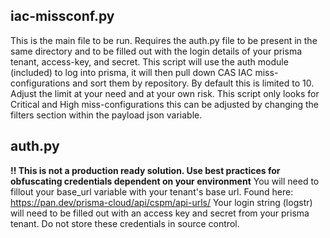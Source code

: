 ## iac-missconf.py
This is the main file to be run. Requires the auth.py file to be present in the same directory and to be filled out with the login details of your prisma tenant, access-key, and secret. 
This script will use the auth module (included) to log into prisma, it will then pull down CAS IAC miss-configurations and sort them by repository. By default this is limited to 10. Adjust the limit at your need and at your own risk. 
This script only looks for Critical and High miss-configurations this can be adjusted by changing the filters section within the payload json variable. 

## auth.py
**!! This is not a production ready solution. Use best practices for obfuscating credentials dependent on your environment**
You will need to fillout your base_url variable with your tenant's base url. Found here: https://pan.dev/prisma-cloud/api/cspm/api-urls/
Your login string (logstr) will need to be filled out with an access key and secret from your prisma tenant. Do not store these credentials in source control. 
